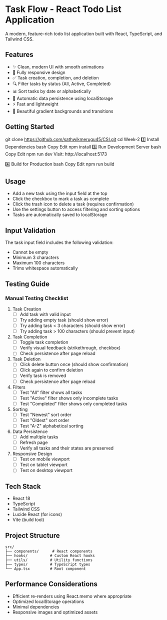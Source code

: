 # Task Flow - React Todo List Application

A modern, feature-rich todo list application built with React, TypeScript, and Tailwind CSS.

## Features

- ✨ Clean, modern UI with smooth animations
- 📱 Fully responsive design
- ✅ Task creation, completion, and deletion
- 🔍 Filter tasks by status (All, Active, Completed)
- 📊 Sort tasks by date or alphabetically
- 💾 Automatic data persistence using localStorage
- ⚡ Fast and lightweight
- 🎨 Beautiful gradient backgrounds and transitions

## Getting Started
git clone https://github.com/sathwikmerugu45/CSI.git
cd Week-2
2️⃣ Install Dependencies
bash
Copy
Edit
npm install
3️⃣ Run Development Server
bash
Copy
Edit
npm run dev
Visit: http://localhost:5173

4️⃣ Build for Production
bash
Copy
Edit
npm run build

## Usage

- Add a new task using the input field at the top
- Click the checkbox to mark a task as complete
- Click the trash icon to delete a task (requires confirmation)
- Use the settings button to access filtering and sorting options
- Tasks are automatically saved to localStorage

## Input Validation

The task input field includes the following validation:
- Cannot be empty
- Minimum 3 characters
- Maximum 100 characters
- Trims whitespace automatically

## Testing Guide

### Manual Testing Checklist

1. Task Creation
   - [ ] Add task with valid input
   - [ ] Try adding empty task (should show error)
   - [ ] Try adding task < 3 characters (should show error)
   - [ ] Try adding task > 100 characters (should prevent input)

2. Task Completion
   - [ ] Toggle task completion
   - [ ] Verify visual feedback (strikethrough, checkbox)
   - [ ] Check persistence after page reload

3. Task Deletion
   - [ ] Click delete button once (should show confirmation)
   - [ ] Click again to confirm deletion
   - [ ] Verify task is removed
   - [ ] Check persistence after page reload

4. Filters
   - [ ] Test "All" filter shows all tasks
   - [ ] Test "Active" filter shows only incomplete tasks
   - [ ] Test "Completed" filter shows only completed tasks

5. Sorting
   - [ ] Test "Newest" sort order
   - [ ] Test "Oldest" sort order
   - [ ] Test "A-Z" alphabetical sorting

6. Data Persistence
   - [ ] Add multiple tasks
   - [ ] Refresh page
   - [ ] Verify all tasks and their states are preserved

7. Responsive Design
   - [ ] Test on mobile viewport
   - [ ] Test on tablet viewport
   - [ ] Test on desktop viewport

## Tech Stack

- React 18
- TypeScript
- Tailwind CSS
- Lucide React (for icons)
- Vite (build tool)

## Project Structure

```
src/
├── components/      # React components
├── hooks/          # Custom React hooks
├── utils/          # Utility functions
├── types/          # TypeScript types
└── App.tsx         # Root component
```

## Performance Considerations

- Efficient re-renders using React.memo where appropriate
- Optimized localStorage operations
- Minimal dependencies
- Responsive images and optimized assets
